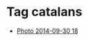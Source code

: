 <!--
title: Tag catalans
date: 2020-06-28T14:49:39.778Z
tags:
-->
# Tag catalans

 * [Photo 2014-09-30 18](98822233947.md)